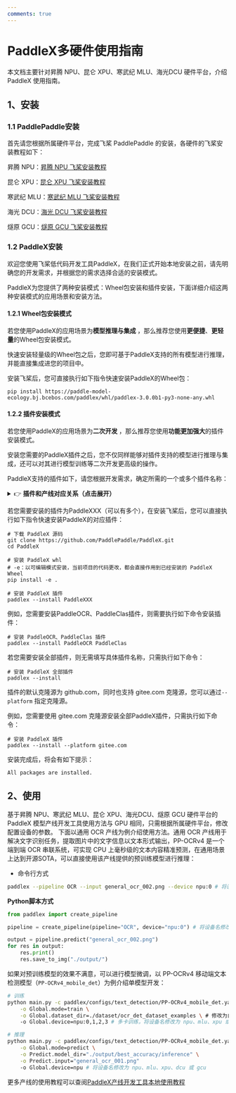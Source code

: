 ```yaml
---
comments: true
---
```


# PaddleX多硬件使用指南

本文档主要针对昇腾 NPU、昆仑 XPU、寒武纪 MLU、海光DCU 硬件平台，介绍 PaddleX 使用指南。

## 1、安装
### 1.1 PaddlePaddle安装
首先请您根据所属硬件平台，完成飞桨 PaddlePaddle 的安装，各硬件的飞桨安装教程如下：

昇腾 NPU：[昇腾 NPU 飞桨安装教程](./paddlepaddle_install_NPU.md)

昆仑 XPU：[昆仑 XPU 飞桨安装教程](./paddlepaddle_install_XPU.md)

寒武纪 MLU：[寒武纪 MLU 飞桨安装教程](./paddlepaddle_install_MLU.md)

海光 DCU：[海光 DCU 飞桨安装教程](./paddlepaddle_install_DCU.md)

燧原 GCU：[燧原 GCU 飞桨安装教程](./paddlepaddle_install_GCU.md)

### 1.2 PaddleX安装
欢迎您使用飞桨低代码开发工具PaddleX，在我们正式开始本地安装之前，请先明确您的开发需求，并根据您的需求选择合适的安装模式。

PaddleX为您提供了两种安装模式：Wheel包安装和插件安装，下面详细介绍这两种安装模式的应用场景和安装方法。

#### 1.2.1 Wheel包安装模式
若您使用PaddleX的应用场景为<b>模型推理与集成</b> ，那么推荐您使用<b>更便捷</b>、<b>更轻量</b>的Wheel包安装模式。

快速安装轻量级的Wheel包之后，您即可基于PaddleX支持的所有模型进行推理，并能直接集成进您的项目中。

安装飞桨后，您可直接执行如下指令快速安装PaddleX的Wheel包：

```
pip install https://paddle-model-ecology.bj.bcebos.com/paddlex/whl/paddlex-3.0.0b1-py3-none-any.whl
```
#### 1.2.2 插件安装模式
若您使用PaddleX的应用场景为<b>二次开发</b> ，那么推荐您使用<b>功能更加强大</b>的插件安装模式。

安装您需要的PaddleX插件之后，您不仅同样能够对插件支持的模型进行推理与集成，还可以对其进行模型训练等二次开发更高级的操作。

PaddleX支持的插件如下，请您根据开发需求，确定所需的一个或多个插件名称：


<details><summary>👉 <b>插件和产线对应关系（点击展开）</b></summary>

<table>
<thead>
<tr>
<th>模型产线</th>
<th>模块</th>
<th>对应插件</th>
</tr>
</thead>
<tbody>
<tr>
<td>通用图像分类</td>
<td>图像分类</td>
<td>PaddleClas</td>
</tr>
<tr>
<td>通用目标检测</td>
<td>目标检测</td>
<td>PaddleDetection</td>
</tr>
<tr>
<td>通用语义分割</td>
<td>语义分割</td>
<td>PaddleSeg</td>
</tr>
<tr>
<td>通用实例分割</td>
<td>实例分割</td>
<td>PaddleDetection</td>
</tr>
<tr>
<td>通用OCR</td>
<td>文本检测<br>文本识别</td>
<td>PaddleOCR</td>
</tr>
<tr>
<td>通用表格识别</td>
<td>版面区域检测<br>表格结构识别<br>文本检测<br>文本识别</td>
<td>PaddleOCR<br>PaddleDetection</td>
</tr>
<tr>
<td>文档场景信息抽取v3</td>
<td>表格结构识别<br>版面区域检测<br>文本检测<br>文本识别<br>印章文本检测<br>文本图像矫正<br>文档图像方向分类</td>
<td>PaddleOCR<br>PaddleDetection<br>PaddleClas</td>
</tr>
<tr>
<td>时序预测</td>
<td>时序预测模块</td>
<td>PaddleTS</td>
</tr>
<tr>
<td>时序异常检测</td>
<td>时序异常检测模块</td>
<td>PaddleTS</td>
</tr>
<tr>
<td>时序分类</td>
<td>时序分类模块</td>
<td>PaddleTS</td>
</tr>
<tr>
<td>通用多标签分类</td>
<td>图像多标签分类</td>
<td>PaddleClas</td>
</tr>
<tr>
<td>小目标检测</td>
<td>小目标检测</td>
<td>PaddleDetection</td>
</tr>
<tr>
<td>图像异常检测</td>
<td>无监督异常检测</td>
<td>PaddleSeg</td>
</tr>
</tbody>
</table></details>


若您需要安装的插件为PaddleXXX（可以有多个），在安装飞桨后，您可以直接执行如下指令快速安装PaddleX的对应插件：

```
# 下载 PaddleX 源码
git clone https://github.com/PaddlePaddle/PaddleX.git
cd PaddleX

# 安装 PaddleX whl
# -e：以可编辑模式安装，当前项目的代码更改，都会直接作用到已经安装的 PaddleX Wheel
pip install -e .

# 安装 PaddleX 插件
paddlex --install PaddleXXX
```
例如，您需要安装PaddleOCR、PaddleClas插件，则需要执行如下命令安装插件：

```
# 安装 PaddleOCR、PaddleClas 插件
paddlex --install PaddleOCR PaddleClas
```
若您需要安装全部插件，则无需填写具体插件名称，只需执行如下命令：

```
# 安装 PaddleX 全部插件
paddlex --install
```
插件的默认克隆源为  github.com，同时也支持 gitee.com 克隆源，您可以通过`--platform` 指定克隆源。

例如，您需要使用 gitee.com 克隆源安装全部PaddleX插件，只需执行如下命令：

```
# 安装 PaddleX 插件
paddlex --install --platform gitee.com
```
安装完成后，将会有如下提示：

```
All packages are installed.
```
## 2、使用
基于昇腾 NPU、寒武纪 MLU、昆仑 XPU、海光DCU、燧原 GCU 硬件平台的 PaddleX 模型产线开发工具使用方法与 GPU 相同，只需根据所属硬件平台，修改配置设备的参数。
下面以通用 OCR 产线为例介绍使用方法。通用 OCR 产线用于解决文字识别任务，提取图片中的文字信息以文本形式输出，PP-OCRv4 是一个端到端 OCR 串联系统，可实现 CPU 上毫秒级的文本内容精准预测，在通用场景上达到开源SOTA，可以直接使用该产线提供的预训练模型进行推理：
* 命令行方式

```bash
paddlex --pipeline OCR --input general_ocr_002.png --device npu:0 # 将设备名修改为 npu、mlu、xpu、dcu 或 gcu
```
<b> Python脚本方式 </b>

```python
from paddlex import create_pipeline

pipeline = create_pipeline(pipeline="OCR", device="npu:0") # 将设备名修改为 npu、mlu、xpu、dcu 或 gcu

output = pipeline.predict("general_ocr_002.png")
for res in output:
    res.print()
    res.save_to_img("./output/")
```
如果对预训练模型的效果不满意，可以进行模型微调，以 PP-OCRv4 移动端文本检测模型（`PP-OCRv4_mobile_det`）为例介绍单模型开发：

```bash
# 训练
python main.py -c paddlex/configs/text_detection/PP-OCRv4_mobile_det.yaml \
    -o Global.mode=train \
    -o Global.dataset_dir=./dataset/ocr_det_dataset_examples \ # 修改为自己的数据集路径
    -o Global.device=npu:0,1,2,3 # 多卡训练，将设备名修改为 npu、mlu、xpu 或 dcu

# 推理
python main.py -c paddlex/configs/text_detection/PP-OCRv4_mobile_det.yaml \
    -o Global.mode=predict \
    -o Predict.model_dir="./output/best_accuracy/inference" \
    -o Predict.input="general_ocr_001.png"
    -o Global.device=npu # 将设备名修改为 npu、mlu、xpu、dcu 或 gcu
```
更多产线的使用教程可以查阅[PaddleX产线开发工具本地使用教程](../pipeline_usage/pipeline_develop_guide.md)
